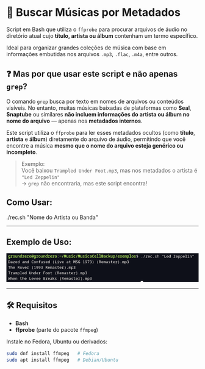 # 🎵 Buscar Músicas por Metadados

Script em Bash que utiliza o `ffprobe` para procurar arquivos de áudio no diretório atual cujo **título, artista ou álbum** contenham um termo específico.

Ideal para organizar grandes coleções de música com base em informações embutidas nos arquivos `.mp3`, `.flac`, `.m4a`, entre outros.

## ❓ Mas por que usar este script e não apenas `grep`?

O comando `grep` busca por texto em nomes de arquivos ou conteúdos visíveis. No entanto, muitas músicas baixadas de plataformas como **Seal**, **Snaptube** ou similares **não incluem informações do artista ou álbum no nome do arquivo** — apenas nos **metadados internos**.

Este script utiliza o `ffprobe` para ler esses metadados ocultos (como **título**, **artista** e **álbum**) diretamente do arquivo de áudio, permitindo que você encontre a música **mesmo que o nome do arquivo esteja genérico ou incompleto**.

> Exemplo:  
> Você baixou `Trampled Under Foot.mp3`, mas nos metadados o artista é `"Led Zeppelin"`  
> → `grep` não encontraria, mas este script encontra!

## Como Usar:
./rec.sh "Nome do Artista ou Banda"

---
## Exemplo de Uso:

![Exemplo de uso](img/exemplo.jpg)

---

## 🛠️ Requisitos

- **Bash**
- **ffprobe** (parte do pacote `ffmpeg`)

Instale no Fedora, Ubuntu ou derivados:

```bash
sudo dnf install ffmpeg   # Fedora
sudo apt install ffmpeg   # Debian/Ubuntu
